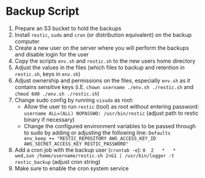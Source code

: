 # Backup Script
1. Prepare an S3 bucket to hold the backups
2. Install `restic`, `sudo` and `cron` (or distribution equivalent) on the backup computer
3. Create a new user on the server where you will perform the backups and disable login for the user
4. Copy the scripts `env.sh` and `restic.sh` to the new users home directory
4. Adjust the values in the files (which files to backup and retention in `restic.sh`, keys in `env.sh`)
5. Adjust ownership and permissions on the files, especially `env.sh` as it contains sensitive keys (i.E. `chown username ./env.sh ./restic.sh` and `chmod 600 ./env.sh ./restic.sh`)
6. Change sudo config by running `visudo` as root:
    - Allow the user to run `restic` (tool) as root without entering password: `username ALL=(ALL) NOPASSWD: /usr/bin/restic` (adjust path to restic binary if necessary)
    - Change the configured environment variables to be passed through to sudo by adding or adjusting the following line: `Defaults        env_keep += "RESTIC_REPOSITORY AWS_ACCESS_KEY_ID AWS_SECRET_ACCESS_KEY RESTIC_PASSWORD"`
7. Add a cron job with the backup user (`crontab -e`): `0  2   *   *   wed,sun /home/username/restic.sh 2>&1 | /usr/bin/logger -t restic_backup` (adjust cron string)
8. Make sure to enable the cron system service
